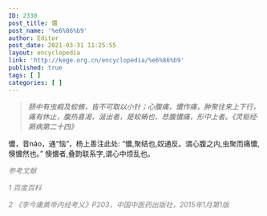 ```yaml
---
ID: 2330
post_title: 憹
post_name: '%e6%86%b9'
author: Editor
post_date: 2021-03-31 11:25:55
layout: encyclopedia
link: 'http://kege.org.cn/encyclopedia/%e6%86%b9'
published: true
tags: [ ]
categories: [ ]
---
```

<blockquote><em>肠中有虫瘕及蛟蛕，皆不可取以小针；心腹痛，憹作痛，肿聚往来上下行，痛有休止，腹热喜渴，涎出者，是蛟蛕也，㤣腹憹痛，形中上者。《灵枢经·厥病第二十四》</em></blockquote>
憹，音náo，通“恼”，杨上善注此处: “憹,聚结也,奴通反。谓心腹之内,虫聚而痛憹,懊憹然也。” 懊憹者,叠韵联系字,谓心中烦乱也。

<span style="color: #808080;"><em>参考文献</em></span>

<span style="color: #808080;"><em>1 百度百科</em></span>

<span style="color: #808080;"><em>2 《李今庸黄帝内经考义》P203，中国中医药出版社，2015年1月第1版</em></span>